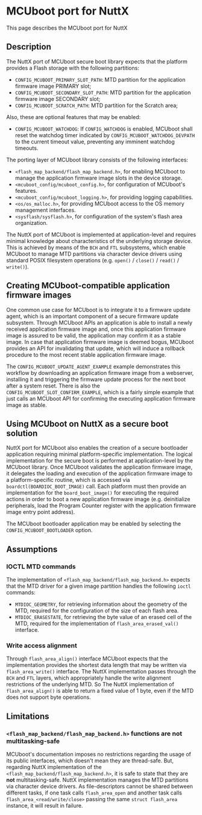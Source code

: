 # MCUboot port for NuttX

This page describes the MCUboot port for NuttX

## Description

The NuttX port of MCUboot secure boot library expects that the platform provides a Flash storage with the following partitions:
- `CONFIG_MCUBOOT_PRIMARY_SLOT_PATH`: MTD partition for the application firmware image PRIMARY slot;
- `CONFIG_MCUBOOT_SECONDARY_SLOT_PATH`: MTD partition for the application firmware image SECONDARY slot;
- `CONFIG_MCUBOOT_SCRATCH_PATH`: MTD partition for the Scratch area;

Also, these are optional features that may be enabled:

- `CONFIG_MCUBOOT_WATCHDOG`: If `CONFIG_WATCHDOG` is enabled, MCUboot shall reset the watchdog timer indicated by `CONFIG_MCUBOOT_WATCHDOG_DEVPATH` to the current timeout value, preventing any imminent watchdog timeouts.

The porting layer of MCUboot library consists of the following interfaces:
- `<flash_map_backend/flash_map_backend.h>`, for enabling MCUboot to manage the application firmware image slots in the device storage.
- `<mcuboot_config/mcuboot_config.h>`, for configuration of MCUboot's features.
- `<mcuboot_config/mcuboot_logging.h>`, for providing logging capabilities.
- `<os/os_malloc.h>`, for providing MCUboot access to the OS memory management interfaces.
- `<sysflash/sysflash.h>`, for configuration of the system's flash area organization.

The NuttX port of MCUboot is implemented at application-level and requires minimal knowledge about characteristics of the underlying storage device. This is achieved by means of the `BCH` and `FTL` subsystems, which enable MCUboot to manage MTD partitions via character device drivers using standard POSIX filesystem operations (e.g. `open()` / `close()` / `read()` / `write()`).

## Creating MCUboot-compatible application firmware images

One common use case for MCUboot is to integrate it to a firmware update agent, which is an important component of a secure firmware update subsystem. Through MCUboot APIs an application is able to install a newly received application firmware image and, once this application firmware image is assured to be valid, the application may confirm it as a stable image. In case that application firmware image is deemed bogus, MCUboot provides an API for invalidating that update, which will induce a rollback procedure to the most recent stable application firmware image.

The `CONFIG_MCUBOOT_UPDATE_AGENT_EXAMPLE` example demonstrates this workflow by downloading an application firmware image from a webserver, installing it and triggering the firmware update process for the next boot after a system reset. There is also the `CONFIG_MCUBOOT_SLOT_CONFIRM_EXAMPLE`, which is a fairly simple example that just calls an MCUboot API for confirming the executing application firmware image as stable.

## Using MCUboot on NuttX as a secure boot solution

NuttX port for MCUboot also enables the creation of a secure bootloader application requiring minimal platform-specific implementation. The logical implementation for the secure boot is performed at application-level by the MCUboot library. Once MCUboot validates the application firmware image, it delegates the loading and execution of the application firmware image to a platform-specific routine, which is accessed via `boardctl(BOARDIOC_BOOT_IMAGE)` call. Each platform must then provide an implementation for the `board_boot_image()` for executing the required actions in order to boot a new application firmware image (e.g. deinitialize peripherals, load the Program Counter register with the application firmware image entry point address).

The MCUboot bootloader application may be enabled by selecting the `CONFIG_MCUBOOT_BOOTLOADER` option.

## Assumptions

### IOCTL MTD commands

The implementation of `<flash_map_backend/flash_map_backend.h>` expects that the MTD driver for a given image partition handles the following `ioctl` commands:
- `MTDIOC_GEOMETRY`, for retrieving information about the geometry of the MTD, required for the configuration of the size of each flash area.
- `MTDIOC_ERASESTATE`, for retrieving the byte value of an erased cell of the MTD, required for the implementation of `flash_area_erased_val()` interface.

### Write access alignment

Through `flash_area_align()` interface MCUboot expects that the implementation provides the shortest data length that may be written via `flash_area_write()` interface. The NuttX implementation passes through the `BCH` and `FTL` layers, which appropriately handle the write alignment restrictions of the underlying MTD. So The NuttX implementation of `flash_area_align()` is able to return a fixed value of 1 byte, even if the MTD does not support byte operations.

## Limitations

### `<flash_map_backend/flash_map_backend.h>` functions are not multitasking-safe

MCUboot's documentation imposes no restrictions regarding the usage of its public interfaces, which doesn't mean they are thread-safe.
But, regarding NuttX implementation of the `<flash_map_backend/flash_map_backend.h>`, it is safe to state that they are **not** multitasking-safe. NuttX implementation manages the MTD partitions via character device drivers. As file-descriptors cannot be shared between different tasks, if one task calls `flash_area_open` and another task calls `flash_area_<read/write/close>` passing the same `struct flash_area` instance, it will result in failure.
